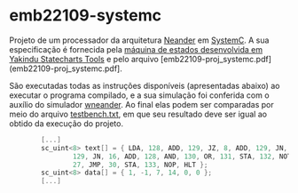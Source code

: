 # emb22109-systemc
Projeto de um processador da arquitetura [Neander](https://www.inf.ufrgs.br/arq/wiki/doku.php?id=neander) em [SystemC](https://www.accellera.org/downloads/standards/systemc). A sua especificação é fornecida pela [máquina de estados desenvolvida em Yakindu Statecharts Tools](yakindu/neander_uc.ysc) e pelo arquivo [emb22109-proj\_systemc.pdf](emb22109-proj_systemc.pdf].

São executadas todas as instruções disponíveis (apresentadas abaixo) ao executar o programa compilado, e a sua simulação foi conferida com o auxílio do simulador
[wneander](https://www.inf.ufrgs.br/arq/wiki/lib/exe/fetch.php?media=wneander.zip). Ao final elas podem ser comparadas
por meio do arquivo [testbench.txt](wneander/testbench.txt), em que seu resultado deve ser igual ao obtido da
execução do projeto.

```C
        [...]
		sc_uint<8> text[] = { LDA, 128, ADD, 129, JZ, 8, ADD, 129, JN, 12, ADD,
				129, JN, 16, ADD, 128, AND, 130, OR, 131, STA, 132, NOT, JMP,
				27, JMP, 30, STA, 133, NOP, HLT };
		sc_uint<8> data[] = { 1, -1, 7, 14, 0, 0 };
        [...]
```
